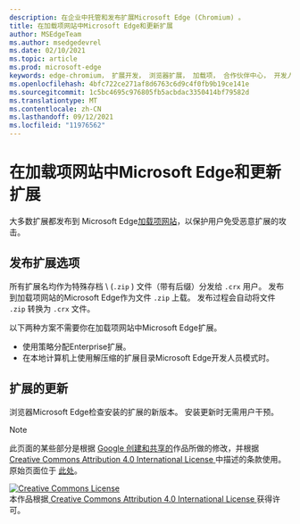 ```yaml
---
description: 在企业中托管和发布扩展Microsoft Edge (Chromium) 。
title: 在加载项网站中Microsoft Edge和更新扩展
author: MSEdgeTeam
ms.author: msedgedevrel
ms.date: 02/10/2021
ms.topic: article
ms.prod: microsoft-edge
keywords: edge-chromium， 扩展开发， 浏览器扩展， 加载项， 合作伙伴中心， 开发人员
ms.openlocfilehash: 4bfc722ce271af8d6763c6d9c4f0fb9b19ce141e
ms.sourcegitcommit: 1c5bc4695c976805fb5acbdac3350414bf79582d
ms.translationtype: MT
ms.contentlocale: zh-CN
ms.lasthandoff: 09/12/2021
ms.locfileid: "11976562"
---
```

# <a name="publish-and-update-extensions-in-the-microsoft-edge-add-ons-website"></a>在加载项网站中Microsoft Edge和更新扩展  

大多数扩展都发布到 Microsoft Edge[加载项网站][MicrosoftMicrosoftedgeInsiderAddonsEdgeextensions]，以保护用户免受恶意扩展的攻击。  

## <a name="publish-options-for-extensions"></a>发布扩展选项  

所有扩展名均作为特殊存档 \ (`.zip` \) 文件（带有后缀）分发给 `.crx` 用户。  发布到加载项网站的Microsoft Edge作为文件 `.zip` 上载。  发布过程会自动将文件 `.zip` 转换为 `.crx` 文件。  

以下两种方案不需要你在加载项网站中Microsoft Edge扩展。  

*   使用策略分配Enterprise扩展。  
*   在本地计算机上使用解压缩的扩展目录Microsoft Edge开发人员模式时。  

## <a name="updates-to-extensions"></a>扩展的更新

浏览器Microsoft Edge检查安装的扩展的新版本。 安装更新时无需用户干预。  


<!-- image links -->

<!-- links -->  

[MicrosoftMicrosoftedgeInsiderAddonsEdgeextensions]: https://microsoftedge.microsoft.com/insider-addons/category/EdgeExtensions "扩展 - Microsoft Edge预览体验成员加载项|Microsoft"  

> [!NOTE]
> 此页面的某些部分是根据 [Google 创建和共享的][GoogleSitePolicies]作品所做的修改，并根据[ Creative Commons Attribution 4.0 International License ][CCA4IL]中描述的条款使用。  
> 原始页面位于 [此处](https://developer.chrome.com/extensions/hosting)。  

[![Creative Commons License][CCby4Image]][CCA4IL]  
本作品根据[ Creative Commons Attribution 4.0 International License ][CCA4IL]获得许可。  

[CCA4IL]: https://creativecommons.org/licenses/by/4.0  
[CCby4Image]: https://i.creativecommons.org/l/by/4.0/88x31.png  
[GoogleSitePolicies]: https://developers.google.com/terms/site-policies  

